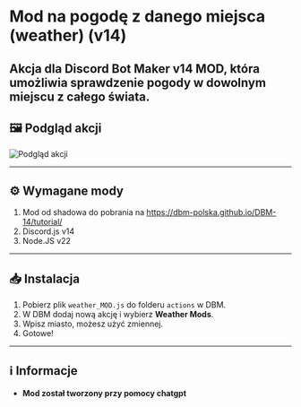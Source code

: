 # Mod na pogodę z danego miejsca (weather) (v14)

Akcja dla **Discord Bot Maker v14 MOD**, która umożliwia sprawdzenie pogody w dowolnym miejscu z całego świata.
---

## 🖼️ Podgląd akcji

![Podgląd akcji](image.png)

---

## ⚙️ Wymagane mody

1. Mod od shadowa do pobrania na https://dbm-polska.github.io/DBM-14/tutorial/
2. Discord.js v14
3. Node.JS v22

---

## 📥 Instalacja

1. Pobierz plik `weather_MOD.js` do folderu `actions` w DBM.
2. W DBM dodaj nową akcję i wybierz **Weather Mods**.
3. Wpisz miasto, możesz użyć zmiennej.
4. Gotowe!

---


## ℹ️ Informacje

- **Mod został tworzony przy pomocy chatgpt**



